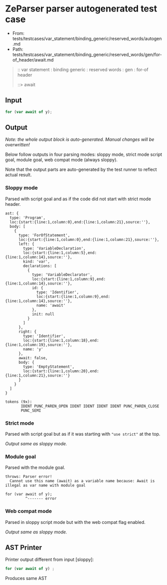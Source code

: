 # ZeParser parser autogenerated test case

- From: tests/testcases/var_statement/binding_generic/reserved_words/autogen.md
- Path: tests/testcases/var_statement/binding_generic/reserved_words/gen/for-of_header/await.md

> :: var statement : binding generic : reserved words : gen : for-of header
>
> ::> await

## Input


`````js
for (var await of y);
`````

## Output

_Note: the whole output block is auto-generated. Manual changes will be overwritten!_

Below follow outputs in four parsing modes: sloppy mode, strict mode script goal, module goal, web compat mode (always sloppy).

Note that the output parts are auto-generated by the test runner to reflect actual result.

### Sloppy mode

Parsed with script goal and as if the code did not start with strict mode header.

`````
ast: {
  type: 'Program',
  loc:{start:{line:1,column:0},end:{line:1,column:21},source:''},
  body: [
    {
      type: 'ForOfStatement',
      loc:{start:{line:1,column:0},end:{line:1,column:21},source:''},
      left: {
        type: 'VariableDeclaration',
        loc:{start:{line:1,column:5},end:{line:1,column:14},source:''},
        kind: 'var',
        declarations: [
          {
            type: 'VariableDeclarator',
            loc:{start:{line:1,column:9},end:{line:1,column:14},source:''},
            id: {
              type: 'Identifier',
              loc:{start:{line:1,column:9},end:{line:1,column:14},source:''},
              name: 'await'
            },
            init: null
          }
        ]
      },
      right: {
        type: 'Identifier',
        loc:{start:{line:1,column:18},end:{line:1,column:19},source:''},
        name: 'y'
      },
      await: false,
      body: {
        type: 'EmptyStatement',
        loc:{start:{line:1,column:20},end:{line:1,column:21},source:''}
      }
    }
  ]
}

tokens (9x):
       IDENT PUNC_PAREN_OPEN IDENT IDENT IDENT IDENT PUNC_PAREN_CLOSE
       PUNC_SEMI
`````

### Strict mode

Parsed with script goal but as if it was starting with `"use strict"` at the top.

_Output same as sloppy mode._

### Module goal

Parsed with the module goal.

`````
throws: Parser error!
  Cannot use this name (await) as a variable name because: Await is illegal as var name with module goal

for (var await of y);
         ^------- error
`````


### Web compat mode

Parsed in sloppy script mode but with the web compat flag enabled.

_Output same as sloppy mode._

## AST Printer

Printer output different from input [sloppy]:

````js
for (var await of y) ;
````

Produces same AST
